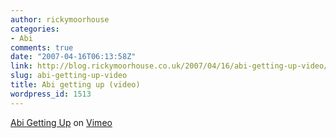 ```yaml
---
author: rickymoorhouse
categories:
- Abi
comments: true
date: "2007-04-16T06:13:58Z"
link: http://blog.rickymoorhouse.co.uk/2007/04/16/abi-getting-up-video/
slug: abi-getting-up-video
title: Abi getting up (video)
wordpress_id: 1513
---
```


[Abi Getting Up](http://www.vimeo.com/clip:171006) on [Vimeo](http://www.vimeo.com/)
